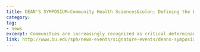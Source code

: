 ```yaml
---
title: DEAN'S SYMPOSIUM—Community Health Sciences&colon; Defining the Field
category: 
tag: 
- news
excerpt: Communities are increasingly recognized as critical determinants of health and well-being. Commensurate with growing scholarship in the area, several leading health professional schools have developed academic concentrations in community health sciences. This emerging field includes a breadth of disciplines ranging from anthropology to sociology and an array of content foci ranging from social context and health behaviors to maternal and child health. Not only does this diverse field provide tremendous opportunities, but it also presents complex new challenges. 
link: http://www.bu.edu/sph/news-events/signature-events/deans-symposia/community-health-sciences-defining-the-field/
---
```

